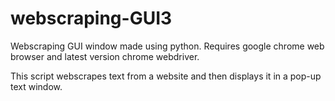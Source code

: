 # webscraping-GUI3
Webscraping GUI window made using python. Requires google chrome web browser and latest version chrome webdriver.

This script webscrapes text from a website and then displays it in a pop-up text window. 

